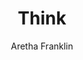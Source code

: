 ---
layout: post
title: Think
author: Aretha Franklin
language: "Français"
image:
  artist: aretha-franklin.png
---